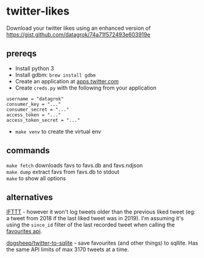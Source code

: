 # twitter-likes

Download your twitter likes using an enhanced version of https://gist.github.com/datagrok/74a71f572493e603919e

## prereqs

* Install python 3
* Install gdbm: `brew install gdbm`
* Create an application at [apps.twitter.com](https://apps.twitter.com)
* Create `creds.py` with the following from your application

```
username = "datagrok"
consumer_key = "..."
consumer_secret = "..."
access_token = "..."
access_token_secret = "..."
```

* `make venv` to create the virtual env

## commands

`make fetch` downloads favs to favs.db and favs.ndjson  
`make dump` extract favs from favs.db to stdout  
`make` to show all options

## alternatives

[IFTTT](https://ifttt.com/applets/113241p-save-the-tweets-you-like-on-twitter-to-a-google-spreadsheet) - however it won't log tweets older than the previous liked tweet (eg: a tweet from 2018 if the last liked tweet was in 2019). I'm assuming it's using the `since_id` filter of the last recorded tweet when calling the [favourites api](https://developer.twitter.com/en/docs/tweets/post-and-engage/api-reference/get-favorites-list).

[dogsheep/twitter-to-sqlite](https://github.com/dogsheep/twitter-to-sqlite) - save favourites (and other things) to sqllite. Has the same API limits of max 3170 tweets at a time.

